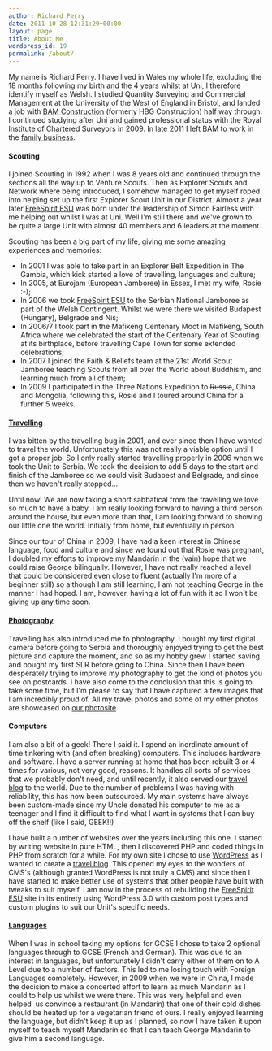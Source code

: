 ```yaml
---
author: Richard Perry
date: 2011-10-28 12:31:29+00:00
layout: page
title: About Me
wordpress_id: 19
permalink: /about/
---
```


My name is Richard Perry. I have lived in Wales my whole life, excluding the 18 months following
my birth and the 4 years whilst at Uni, I therefore identify myself as Welsh. I studied Quantity
Surveying and Commercial Management at the University of the West of England in Bristol, and
landed a job with [BAM Construction][bam] (formerly HBG Construction) half way
through. I continued studying after Uni and gained professional status with the Royal Institute
of Chartered Surveyors in 2009. In late 2011 I left BAM to work in the
[family business][cp].

#### Scouting

I joined Scouting in 1992 when I was 8 years old and continued through the sections all the way
up to Venture Scouts. Then as Explorer Scouts and Network where being introduced, I somehow
managed to get myself roped into helping set up the first Explorer Scout Unit in our District.
Almost a year later [FreeSpirit ESU][fs] was born under the leadership of Simon Fairless with
me helping out whilst I was at Uni. Well I'm still there and we've grown to be quite a large
Unit with almost 40 members and 6 leaders at the moment.

Scouting has been a big part of my life, giving me some amazing experiences and memories:
	
  * In 2001 I was able to take part in an Explorer Belt Expedition in The Gambia, which kick started a love of travelling, languages and culture;
  * In 2005, at Eurojam (European Jamboree) in Essex, I met my wife, Rosie :-);
  * In 2006 we took [FreeSpirit ESU][fs] to the Serbian National Jamboree as part of the Welsh Contingent. Whilst we were there we visited Budapest (Hungary), Belgrade and Niš;
  * In 2006/7 I took part in the Mafikeng Centenary Moot in Mafikeng, South Africa where we celebrated the start of the Centenary Year of Scouting at its birthplace, before travelling Cape Town for some extended celebrations;
  * In 2007 I joined the Faith & Beliefs team at the 21st World Scout Jamboree teaching Scouts from all over the World about Buddhism, and learning much from all of them;
  * In 2009 I participated in the Three Nations Expedition to <del>Russia</del>, China and Mongolia, following this, Rosie and I toured around China for a further 5 weeks.

#### [Travelling][tra]

I was bitten by the travelling bug in 2001, and ever since then I have wanted to travel the
world. Unfortunately this was not really a viable option until I got a proper job. So I only
really started travelling properly in 2006 when we took the Unit to Serbia. We took the
decision to add 5 days to the start and finish of the Jamboree so we could visit Budapest and
Belgrade, and since then we haven't really stopped...

Until now! We are now taking a short sabbatical from the travelling we love so much to have a
baby. I am really looking forward to having a third person around the house, but even more than
that, I am looking forward to showing our little one the world. Initially from home, but
eventually in person.

Since our tour of China in 2009, I have had a keen interest in Chinese language, food and
culture and since we found out that Rosie was pregnant, I doubled my efforts to improve my
Mandarin in the (vain) hope that we could raise George bilingually. However, I have not really
reached a level that could be considered even close to fluent (actually I'm more of a beginner
still) so although I am still learning, I am not teaching George in the manner I had hoped. I
am, however, having a lot of fun with it so I won't be giving up any time soon.

#### [Photography](/photography/)

Travelling has also introduced me to photography. I bought my first digital camera before going
to Serbia and thoroughly enjoyed trying to get the best picture and capture the moment, and so
as my hobby grew I started saving and bought my first SLR before going to China. Since then I
have been desperately trying to improve my photography to get the kind of photos you see on
postcards. I have also come to the conclusion that this is going to take some time, but I'm please
to say that I have captured a few images that I am incredibly proud of. All my travel photos and
some of my other photos are showcased on [our photosite][pho].

#### Computers

I am also a bit of a geek! There I said it. I spend an inordinate amount of time tinkering with
(and often breaking) computers. This includes hardware and software. I have a server running at
home that has been rebuilt 3 or 4 times for various, not very good, reasons. It handles all sorts
of services that we probably don't need, and until recently, it also served our
[travel blog][tra] to the world. Due to the number of problems I
was having with reliability, this has now been outsourced. My main systems have always been
custom-made since my Uncle donated his computer to me as a teenager and I find it difficult to
find what I want in systems that I can buy off the shelf (like I said, GEEK!!)

I have built a number of websites over the years including this one. I started by writing website
in pure HTML, then I discovered PHP and coded things in PHP from scratch for a while. For my own
site I chose to use [WordPress][wp] as I wanted to create a [travel blog][tra]. This opened my
eyes to the wonders of CMS's (although granted WordPress is not truly a CMS) and since then I
have started to make better use of systems that other people have built with tweaks to suit
myself. I am now in the process of rebuilding the [FreeSpirit ESU][fs] site in its entirety
using WordPress 3.0 with custom post types and custom plugins to suit our Unit's specific needs.

#### [Languages](/languages/)

When I was in school taking my options for GCSE I chose to take 2 optional languages through to
GCSE (French and German). This was due to an interest in languages, but unfortunately I didn't
carry either of them on to A Level due to a number of factors. This led to me losing touch with
Foreign Languages completely. However, in 2009 when we were in China, I made the decision to make
a concerted effort to learn as much Mandarin as I could to help us whilst we were there. This was
very helpful and even helped  us convince a restaurant (in Mandarin) that one of their cold dishes
should be heated up for a vegetarian friend of ours. I really enjoyed learning the language, but
didn't keep it up as I planned, so now I have taken it upon myself to teach myself Mandarin so that
I can teach George Mandarin to give him a second language.

[bam]: http://www.bam.co.uk/ "BAM Construct UK Ltd"
[cp]: http://www.cpconstruction.co.uk/ "CP Construction (Gwent) Ltd"
[fs]: http://www.freespiritesu.org.uk/ "FreeSpirit Explorer Scout Unit"
[tra]: http://travel.perry-online.me.uk/ "Rosie & Jim's Travel Blog"
[pho]: http://photos.perry-online.me.uk/ "Rosie & Jim's Photo Gallery"
[wp]: http://www.wordpress.org/ "WordPress"
[jk]: http://jekyllrb.com/ "Jekyll &bull; Simple, blog-aware, static sites"
